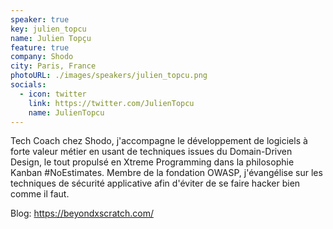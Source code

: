 ```yaml
---
speaker: true
key: julien_topcu
name: Julien Topçu
feature: true
company: Shodo
city: Paris, France
photoURL: ./images/speakers/julien_topcu.png
socials:
  - icon: twitter
    link: https://twitter.com/JulienTopcu
    name: JulienTopcu
---
```


Tech Coach chez Shodo, j'accompagne le développement de logiciels à forte valeur métier en usant de techniques issues du Domain-Driven Design, le tout propulsé en Xtreme Programming dans la philosophie Kanban #NoEstimates. Membre de la fondation OWASP, j'évangélise sur les techniques de sécurité applicative afin d'éviter de se faire hacker bien comme il faut.

Blog: https://beyondxscratch.com/
